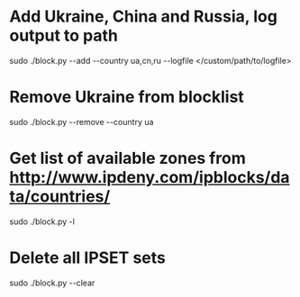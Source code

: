 # Add Ukraine, China and Russia, log output to path
sudo ./block.py --add --country ua,cn,ru --logfile </custom/path/to/logfile>
# Remove Ukraine from blocklist
sudo ./block.py --remove --country ua
# Get list of available zones from http://www.ipdeny.com/ipblocks/data/countries/
sudo ./block.py -l
# Delete all IPSET sets
sudo ./block.py --clear
